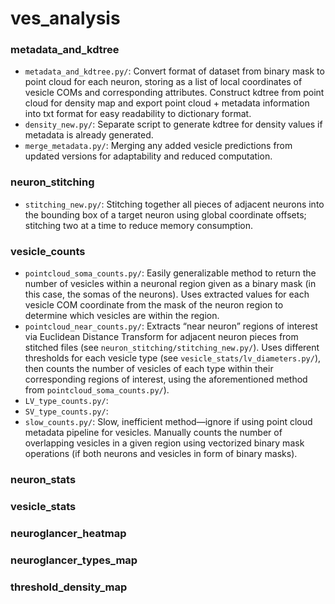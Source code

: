 # ves_analysis

### metadata_and_kdtree
- `metadata_and_kdtree.py/`: Convert format of dataset from binary mask to point cloud for each neuron, storing as a list of local coordinates of vesicle COMs and corresponding attributes. Construct kdtree from point cloud for density map and export point cloud + metadata information into txt format for easy readability to dictionary format.
- `density_new.py/`: Separate script to generate kdtree for density values if metadata is already generated.
- `merge_metadata.py/`: Merging any added vesicle predictions from updated versions for adaptability and reduced computation.

### neuron_stitching
- `stitching_new.py/`: Stitching together all pieces of adjacent neurons into the bounding box of a target neuron using global coordinate offsets; stitching two at a time to reduce memory consumption.

### vesicle_counts
- `pointcloud_soma_counts.py/`: Easily generalizable method to return the number of vesicles within a neuronal region given as a binary mask (in this case, the somas of the neurons). Uses extracted values for each vesicle COM coordinate from the mask of the neuron region to determine which vesicles are within the region.
- `pointcloud_near_counts.py/`: Extracts “near neuron” regions of interest via Euclidean Distance Transform for adjacent neuron pieces from stitched files (see `neuron_stitching/stitching_new.py/`). Uses different thresholds for each vesicle type (see `vesicle_stats/lv_diameters.py/`), then counts the number of vesicles of each type within their corresponding regions of interest, using the aforementioned method from `pointcloud_soma_counts.py/`).
- `LV_type_counts.py/`: 
- `SV_type_counts.py/`: 
- `slow_counts.py/`: Slow, inefficient method—ignore if using point cloud metadata pipeline for vesicles. Manually counts the number of overlapping vesicles in a given region using vectorized binary mask operations (if both neurons and vesicles in form of binary masks).

### neuron_stats

### vesicle_stats

### neuroglancer_heatmap

### neuroglancer_types_map

### threshold_density_map
